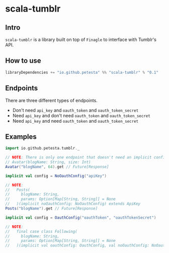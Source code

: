 scala-tumblr
============

## Intro
`scala-tumblr` is a library built on top of `Finagle` to interface with Tumblr's API.

## How to use
```scala
libraryDependencies += "io.github.petesta" %% "scala-tumblr" % "0.1"
```

## Endpoints
There are three different types of endpoints.
* Don't need `api_key` and `oauth_token` and `oauth_token_secret`
* Need `api_key` and don't need `oauth_token` and `oauth_token_secret`
* Need `api_key` and need `oauth_token` and `oauth_token_secret`

## Examples
```scala
import io.github.petesta.tumblr._

// NOTE: There is only one endpoint that doesn't need an implicit config.
// Avatar(blogName: String, size: Int)
Avatar("blogName", 64).get // Future[Response]

implicit val config = NoOauthConfig("apiKey")

// NOTE:
//   Posts(
//     blogName: String,
//     params: Option[Map[String, String]] = None
//   )(implicit noOauthConfig: NoOauthConfig) extends ApiKey
Posts("blogName").get // Future[Response]

implicit val config = OauthConfig("oauthToken", "oauthTokenSecret")

// NOTE:
//   final case class Following(
//     blogName: String,
//     params: Option[Map[String, String]] = None
//   )(implicit val oauthConfig: OauthConfig, val noOauthConfig: NoOauthConfig) extends OAuth
```

